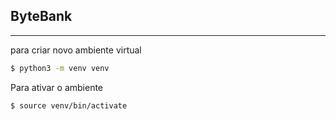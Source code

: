 ## ByteBank

---

para criar novo ambiente virtual

```bash
$ python3 -m venv venv
```

Para ativar o ambiente

```bash
$ source venv/bin/activate
```
